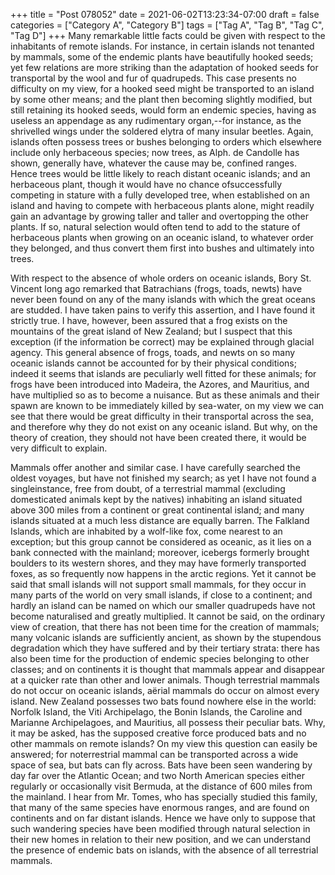 +++
title = "Post 078052"
date = 2021-06-02T13:23:34-07:00
draft = false
categories = ["Category A", "Category B"]
tags = ["Tag A", "Tag B", "Tag C", "Tag D"]
+++
Many remarkable little facts could be given with respect to the inhabitants of remote islands. For instance, in certain islands not tenanted by mammals, some of the endemic plants have beautifully hooked seeds; yet few relations are more striking than the adaptation of hooked seeds for transportal by the wool and fur of quadrupeds. This case presents no difficulty on my view, for a hooked seed might be transported to an island by some other means; and the plant then becoming slightly modified, but still retaining its hooked seeds, would form an endemic species, having as useless an appendage as any rudimentary organ,--for instance, as the shrivelled wings under the soldered elytra of many insular beetles. Again, islands often possess trees or bushes belonging to orders which elsewhere include only herbaceous species; now trees, as Alph. de Candolle has shown, generally have, whatever the cause may be, confined ranges. Hence trees would be little likely to reach distant oceanic islands; and an herbaceous plant, though it would have no chance ofsuccessfully competing in stature with a fully developed tree, when established on an island and having to compete with herbaceous plants alone, might readily gain an advantage by growing taller and taller and overtopping the other plants. If so, natural selection would often tend to add to the stature of herbaceous plants when growing on an oceanic island, to whatever order they belonged, and thus convert them first into bushes and ultimately into trees.

With respect to the absence of whole orders on oceanic islands, Bory St. Vincent long ago remarked that Batrachians (frogs, toads, newts) have never been found on any of the many islands with which the great oceans are studded. I have taken pains to verify this assertion, and I have found it strictly true. I have, however, been assured that a frog exists on the mountains of the great island of New Zealand; but I suspect that this exception (if the information be correct) may be explained through glacial agency. This general absence of frogs, toads, and newts on so many oceanic islands cannot be accounted for by their physical conditions; indeed it seems that islands are peculiarly well fitted for these animals; for frogs have been introduced into Madeira, the Azores, and Mauritius, and have multiplied so as to become a nuisance. But as these animals and their spawn are known to be immediately killed by sea-water, on my view we can see that there would be great difficulty in their transportal across the sea, and therefore why they do not exist on any oceanic island. But why, on the theory of creation, they should not have been created there, it would be very difficult to explain.

Mammals offer another and similar case. I have carefully searched the oldest voyages, but have not finished my search; as yet I have not found a singleinstance, free from doubt, of a terrestrial mammal (excluding domesticated animals kept by the natives) inhabiting an island situated above 300 miles from a continent or great continental island; and many islands situated at a much less distance are equally barren. The Falkland Islands, which are inhabited by a wolf-like fox, come nearest to an exception; but this group cannot be considered as oceanic, as it lies on a bank connected with the mainland; moreover, icebergs formerly brought boulders to its western shores, and they may have formerly transported foxes, as so frequently now happens in the arctic regions. Yet it cannot be said that small islands will not support small mammals, for they occur in many parts of the world on very small islands, if close to a continent; and hardly an island can be named on which our smaller quadrupeds have not become naturalised and greatly multiplied. It cannot be said, on the ordinary view of creation, that there has not been time for the creation of mammals; many volcanic islands are sufficiently ancient, as shown by the stupendous degradation which they have suffered and by their tertiary strata: there has also been time for the production of endemic species belonging to other classes; and on continents it is thought that mammals appear and disappear at a quicker rate than other and lower animals. Though terrestrial mammals do not occur on oceanic islands, aërial mammals do occur on almost every island. New Zealand possesses two bats found nowhere else in the world: Norfolk Island, the Viti Archipelago, the Bonin Islands, the Caroline and Marianne Archipelagoes, and Mauritius, all possess their peculiar bats. Why, it may be asked, has the supposed creative force produced bats and no other mammals on remote islands? On my view this question can easily be answered; for noterrestrial mammal can be transported across a wide space of sea, but bats can fly across. Bats have been seen wandering by day far over the Atlantic Ocean; and two North American species either regularly or occasionally visit Bermuda, at the distance of 600 miles from the mainland. I hear from Mr. Tomes, who has specially studied this family, that many of the same species have enormous ranges, and are found on continents and on far distant islands. Hence we have only to suppose that such wandering species have been modified through natural selection in their new homes in relation to their new position, and we can understand the presence of endemic bats on islands, with the absence of all terrestrial mammals.
